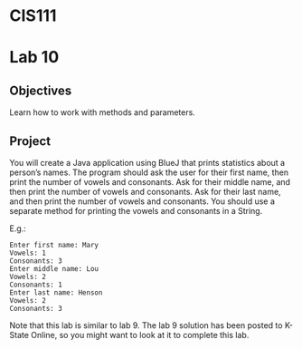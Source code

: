 # CIS111

# Lab 10

## Objectives

Learn how to work with methods and parameters.

## Project

You will create a Java application using BlueJ that prints statistics about a
person’s names. The program should ask the user for their first name, then print
the number of vowels and consonants. Ask for their middle name, and then print
the number of vowels and consonants. Ask for their last name, and then print the
number of vowels and consonants. You should use a separate method for printing
the vowels and consonants in a String.

E.g.:

```
Enter first name: Mary
Vowels: 1
Consonants: 3
Enter middle name: Lou
Vowels: 2
Consonants: 1
Enter last name: Henson
Vowels: 2
Consonants: 3
```

Note that this lab is similar to lab 9. The lab 9 solution has been posted to
K-State Online, so you might want to look at it to complete this lab.
